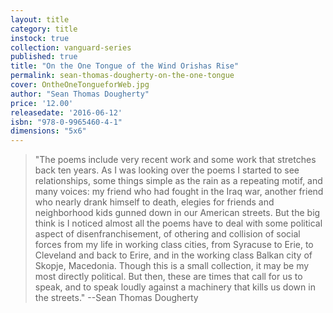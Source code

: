 ```yaml
---
layout: title
category: title
instock: true
collection: vanguard-series
published: true
title: "On the One Tongue of the Wind Orishas Rise"
permalink: sean-thomas-dougherty-on-the-one-tongue
cover: OntheOneTongueforWeb.jpg
author: "Sean Thomas Dougherty"
price: '12.00'
releasedate: '2016-06-12'
isbn: "978-0-9965460-4-1"
dimensions: "5x6"
---
```

> "The poems include very recent work and some work that stretches back ten years. As I was looking over the poems I started to see relationships, some things simple as the rain as a repeating motif, and many voices: my friend who had fought in the Iraq war, another friend who nearly drank himself to death, elegies for friends and neighborhood kids gunned down in our American streets. But the big think is I noticed almost all the poems have to deal with some political aspect of disenfranchisement, of othering and collision of social forces from my life in working class cities, from Syracuse to Erie, to Cleveland and back to Erire, and in the working class Balkan city of Skopje, Macedonia. Though this is a small collection, it may be my most directly political. But then, these are times that call for us to speak, and to speak loudly against a machinery that kills us down in the streets."
--Sean Thomas Dougherty
